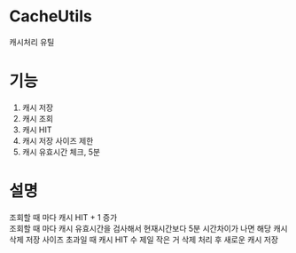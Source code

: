 # CacheUtils
캐시처리 유틸

# 기능
1. 캐시 저장
2. 캐시 조회
3. 캐시 HIT
4. 캐시 저장 사이즈 제한
5. 캐시 유효시간 체크, 5분

# 설명
조회할 때 마다 캐시 HIT + 1 증가  
조회할 때 마다 캐시 유효시간을 검사해서 현재시간보다 5분 시간차이가 나면 해당 캐시 삭제
저장 사이즈 초과일 때 캐시 HIT 수 제일 작은 거 삭제 처리 후 새로운 캐시 저장

